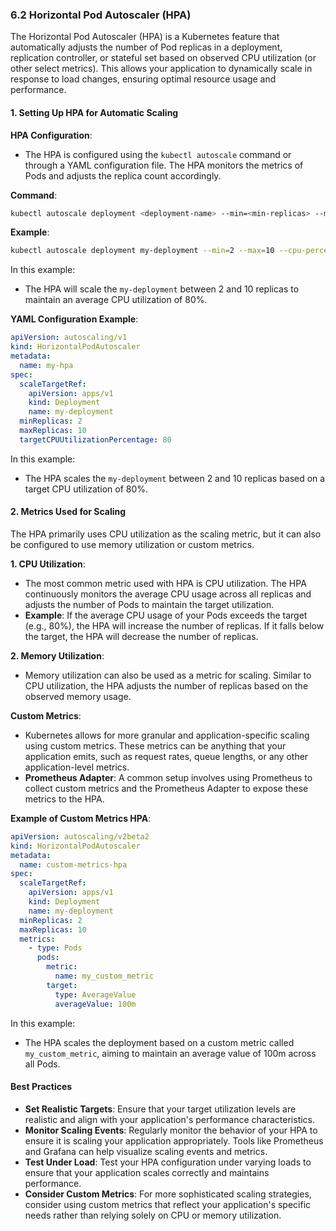 ### **6.2 Horizontal Pod Autoscaler (HPA)**

The Horizontal Pod Autoscaler (HPA) is a Kubernetes feature that automatically adjusts the number of Pod replicas in a deployment, replication controller, or stateful set based on observed CPU utilization (or other select metrics). This allows your application to dynamically scale in response to load changes, ensuring optimal resource usage and performance.

#### **1. Setting Up HPA for Automatic Scaling**

**HPA Configuration**:

- The HPA is configured using the `kubectl autoscale` command or through a YAML configuration file. The HPA monitors the metrics of Pods and adjusts the replica count accordingly.

**Command**:

```bash
kubectl autoscale deployment <deployment-name> --min=<min-replicas> --max=<max-replicas> --cpu-percent=<target-cpu-utilization>
```

**Example**:

```bash
kubectl autoscale deployment my-deployment --min=2 --max=10 --cpu-percent=80
```

In this example:

- The HPA will scale the `my-deployment` between 2 and 10 replicas to maintain an average CPU utilization of 80%.

**YAML Configuration Example**:

```yaml
apiVersion: autoscaling/v1
kind: HorizontalPodAutoscaler
metadata:
  name: my-hpa
spec:
  scaleTargetRef:
    apiVersion: apps/v1
    kind: Deployment
    name: my-deployment
  minReplicas: 2
  maxReplicas: 10
  targetCPUUtilizationPercentage: 80
```

In this example:

- The HPA scales the `my-deployment` between 2 and 10 replicas based on a target CPU utilization of 80%.

#### **2. Metrics Used for Scaling**

The HPA primarily uses CPU utilization as the scaling metric, but it can also be configured to use memory utilization or custom metrics.

**1. CPU Utilization**:

- The most common metric used with HPA is CPU utilization. The HPA continuously monitors the average CPU usage across all replicas and adjusts the number of Pods to maintain the target utilization.
- **Example**: If the average CPU usage of your Pods exceeds the target (e.g., 80%), the HPA will increase the number of replicas. If it falls below the target, the HPA will decrease the number of replicas.

**2. Memory Utilization**:

- Memory utilization can also be used as a metric for scaling. Similar to CPU utilization, the HPA adjusts the number of replicas based on the observed memory usage.

**Custom Metrics**:

- Kubernetes allows for more granular and application-specific scaling using custom metrics. These metrics can be anything that your application emits, such as request rates, queue lengths, or any other application-level metrics.
- **Prometheus Adapter**: A common setup involves using Prometheus to collect custom metrics and the Prometheus Adapter to expose these metrics to the HPA.

**Example of Custom Metrics HPA**:

```yaml
apiVersion: autoscaling/v2beta2
kind: HorizontalPodAutoscaler
metadata:
  name: custom-metrics-hpa
spec:
  scaleTargetRef:
    apiVersion: apps/v1
    kind: Deployment
    name: my-deployment
  minReplicas: 2
  maxReplicas: 10
  metrics:
    - type: Pods
      pods:
        metric:
          name: my_custom_metric
        target:
          type: AverageValue
          averageValue: 100m
```

In this example:

- The HPA scales the deployment based on a custom metric called `my_custom_metric`, aiming to maintain an average value of 100m across all Pods.

#### **Best Practices**

- **Set Realistic Targets**: Ensure that your target utilization levels are realistic and align with your application's performance characteristics.
- **Monitor Scaling Events**: Regularly monitor the behavior of your HPA to ensure it is scaling your application appropriately. Tools like Prometheus and Grafana can help visualize scaling events and metrics.
- **Test Under Load**: Test your HPA configuration under varying loads to ensure that your application scales correctly and maintains performance.
- **Consider Custom Metrics**: For more sophisticated scaling strategies, consider using custom metrics that reflect your application's specific needs rather than relying solely on CPU or memory utilization.
